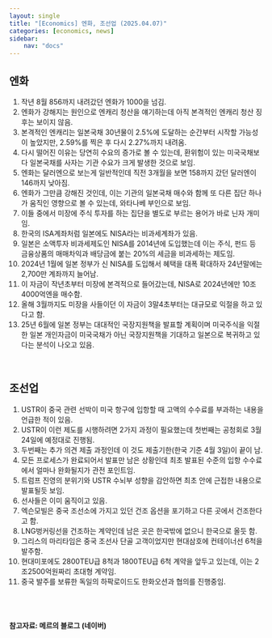 ```yaml
---
layout: single
title: "[Economics] 엔화, 조선업 (2025.04.07)"
categories: [economics, news]
sidebar:
    nav: "docs"
---
```


## 엔화
1. 작년 8월 856까지 내려갔던 엔화가 1000을 넘김.
1. 엔화가 강해지는 원인으로 엔캐리 청산을 얘기하는데 아직 본격적인 엔캐리 청산 징후는 보이지 않음.
1. 본격적인 엔캐리는 일본국채 30년물이 2.5%에 도달하는 순간부터 시작할 가능성이 높았지만, 2.59%를 찍은 후 다시 2.27%까지 내려옴.
1. 다시 떨어진 이유는 당연히 수요의 증가로 볼 수 있는데, 환위험이 있는 미국국채보다 일본국채를 사자는 기관 수요가 크게 발생한 것으로 보임.
1. 엔화는 달러엔으로 보는게 일반적인데 직전 3개월을 보면 158까지 갔던 달러엔이 146까지 낮아짐.
1. 엔화가 그만큼 강해진 것인데, 이는 기관의 일본국채 매수와 함께 또 다른 집단 하나가 움직인 영향으로 볼 수 있는데, 와타나베 부인으로 보임.
1. 이들 중에서 미장에 주식 투자를 하는 집단을 별도로 부르는 용어가 바로 닌자 개미임.
1. 한국의 ISA계좌처럼 일본에도 NISA라는 비과세계좌가 있음.
1. 일본은 소액투자 비과세제도인 NISA를 2014년에 도입했는데 이는 주식, 펀드 등 금융상품의 매매차익과 배당금에 붙는 20%의 세금을 비과세하는 제도임.
1. 2024년 1월에 일본 정부가 신 NISA를 도입해서 혜택을 대폭 확대하자 24년말에는 2,700만 계좌까지 늘어남.
1. 이 자금이 작년초부터 미장에 본격적으로 들어갔는데, NISA로 2024년에만 10조4000억엔을 매수함.
1. 올해 3월까지도 미장을 사들이던 이 자금이 3말4초부터는 대규모로 익절을 하고 있다고 함.
1. 25년 6월에 일본 정부는 대대적인 국장지원책을 발표할 계획이며 미국주식을 익절한 일본 개인자금이 미국국채가 아닌 국장지원책을 기대하고 일본으로 복귀하고 있다는 분석이 나오고 있음.


<br/>

## 조선업
1. USTR이 중국 관련 선박이 미국 항구에 입항할 때 고액의 수수료를 부과하는 내용을 언급한 적이 있음.
1. USTR이 이런 제도를 시행하려면 2가지 과정이 필요했는데 첫번째는 공청회로 3월 24일에 예정대로 진행됨.
1. 두번째는 추가 의견 제출 과정인데 이 것도 제출기한(한국 기준 4월 3일)이 끝이 남.
1. 모든 프로세스가 완료되어서 발표만 남은 상황인데 최초 발표된 수준의 입항 수수료에서 얼마나 완화될지가 관전 포인트임.
1. 트럼프 진영의 분위기와 USTR 수뇌부 성향을 감안하면 최초 안에 근접한 내용으로 발표될듯 보임.
1. 선사들은 이미 움직이고 있음.
1. 엑슨모빌은 중국 조선소에 가지고 있던 건조 옵션을 포기하고 다른 곳에서 건조한다고 함.
1. LNG벙커링선을 건조하는 계약인데 남은 곳은 한국밖에 없으니 한국으로 올듯 함.
1. 그리스의 마리타임은 중국 조선사 단골 고객이었지만 현대삼호에 컨테이너선 6척을 발주함.
1. 현대미포에도 2800TEU급 8척과 1800TEU급 6척 계약을 앞두고 있는데, 이는 2조2500억원짜리 초대형 계약임.
1. 중국 발주를 보류한 독일의 하팍로이드도 한화오션과 협의를 진행중임.



<br/>
<br/>

#### 참고자료: 메르의 블로그 (네이버) 